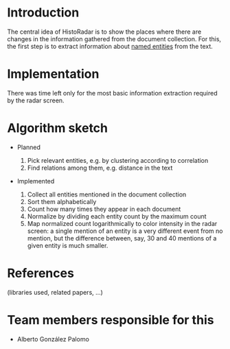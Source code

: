 # Introduction #

The central idea of HistoRadar is to show the places where there are changes in the information gathered from the document collection. For this, the first step is to extract information about [named entities](ReportNER.md) from the text.

# Implementation #

There was time left only for the most basic information extraction required by the radar screen.

# Algorithm sketch #

  * Planned
    1. Pick relevant entities, e.g. by clustering according to correlation
    1. Find relations among them, e.g. distance in the text

  * Implemented
    1. Collect all entities mentioned in the document collection
    1. Sort them alphabetically
    1. Count how many times they appear in each document
    1. Normalize by dividing each entity count by the maximum count
    1. Map normalized count logarithmically to color intensity in the radar screen: a single mention of an entity is a very different event from no mention, but the difference between, say, 30 and 40 mentions of a given entity is much smaller.

# References #

(libraries used, related papers, ...)

# Team members responsible for this #

  * Alberto González Palomo